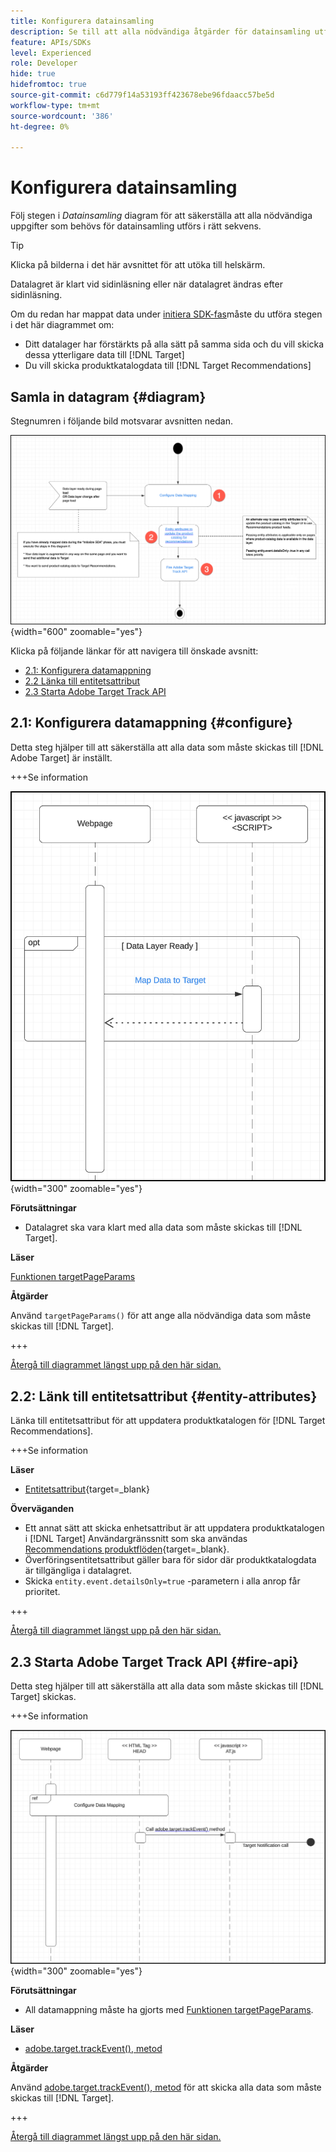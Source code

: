 ```yaml
---
title: Konfigurera datainsamling
description: Se till att alla nödvändiga åtgärder för datainsamling utförs i rätt sekvens.
feature: APIs/SDKs
level: Experienced
role: Developer
hide: true
hidefromtoc: true
source-git-commit: c6d779f14a53193ff423678ebe96fdaacc57be5d
workflow-type: tm+mt
source-wordcount: '386'
ht-degree: 0%

---
```


# Konfigurera datainsamling

Följ stegen i *Datainsamling* diagram för att säkerställa att alla nödvändiga uppgifter som behövs för datainsamling utförs i rätt sekvens.

>[!TIP]
>
>Klicka på bilderna i det här avsnittet för att utöka till helskärm.

Datalagret är klart vid sidinläsning eller när datalagret ändras efter sidinläsning.

Om du redan har mappat data under [initiera SDK-fas](/help/dev/patterns/recs-atjs/initialize-sdk.md)måste du utföra stegen i det här diagrammet om:

* Ditt datalager har förstärkts på alla sätt på samma sida och du vill skicka dessa ytterligare data till [!DNL Target]
* Du vill skicka produktkatalogdata till [!DNL Target Recommendations]

## Samla in datagram {#diagram}

Stegnumren i följande bild motsvarar avsnitten nedan.

![Datainsamlingsdiagram](/help/dev/patterns/recs-atjs/assets/data-collection-diagram.png){width="600" zoomable="yes"}

Klicka på följande länkar för att navigera till önskade avsnitt:

* [2.1: Konfigurera datamappning](#configure)
* [2.2 Länka till entitetsattribut](#entity-attributes)
* [2.3 Starta Adobe Target Track API](#fire-api)

## 2.1: Konfigurera datamappning {#configure}

Detta steg hjälper till att säkerställa att alla data som måste skickas till [!DNL Adobe Target] är inställt.

+++Se information

![Konfigurera datamappningsdiagram](/help/dev/patterns/recs-atjs/assets/cofigure-data-mapping.png){width="300" zoomable="yes"}

**Förutsättningar**

* Datalagret ska vara klart med alla data som måste skickas till [!DNL Target].

**Läser**

[Funktionen targetPageParams](/help/dev/implement/client-side/atjs/atjs-functions/targetpageparams.md)

**Åtgärder**

Använd `targetPageParams()` för att ange alla nödvändiga data som måste skickas till [!DNL Target].

+++

[Återgå till diagrammet längst upp på den här sidan.](#diagram)

## 2.2: Länk till entitetsattribut {#entity-attributes}

Länka till entitetsattribut för att uppdatera produktkatalogen för [!DNL Target Recommendations].

+++Se information

**Läser**

* [Entitetsattribut](https://experienceleague.adobe.com/docs/target/using/recommendations/entities/entity-attributes.html){target=_blank}

**Överväganden**

* Ett annat sätt att skicka enhetsattribut är att uppdatera produktkatalogen i [!DNL Target] Användargränssnitt som ska användas [Recommendations produktflöden](https://experienceleague.adobe.com/docs/target/using/recommendations/entities/feeds.html){target=_blank}.
* Överföringsentitetsattribut gäller bara för sidor där produktkatalogdata är tillgängliga i datalagret.
* Skicka `entity.event.detailsOnly=true` -parametern i alla anrop får prioritet.

+++

[Återgå till diagrammet längst upp på den här sidan.](#diagram)

## 2.3 Starta Adobe Target Track API {#fire-api}

Detta steg hjälper till att säkerställa att alla data som måste skickas till [!DNL Target] skickas.

+++Se information

![Fire Adobe Target Track API-diagram](/help/dev/patterns/recs-atjs/assets/fire-track-api.png){width="300" zoomable="yes"}

**Förutsättningar**

* All datamappning måste ha gjorts med [Funktionen targetPageParams](/help/dev/implement/client-side/atjs/atjs-functions/targetpageparams.md).

**Läser**

* [adobe.target.trackEvent(), metod](/help/dev/implement/client-side/atjs/atjs-functions/adobe-target-trackevent.md)

**Åtgärder**

Använd [adobe.target.trackEvent(), metod](/help/dev/implement/client-side/atjs/atjs-functions/adobe-target-trackevent.md) för att skicka alla data som måste skickas till [!DNL Target].

+++

[Återgå till diagrammet längst upp på den här sidan.](#diagram)

